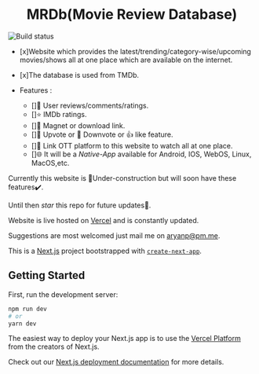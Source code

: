 <h1 align="center">MRDb(Movie Review Database)</h1>

![Build status](https://github.com/aryanxp/MRDb/actions/workflows/codeql-analysis.yml/badge.svg)

* [x]Website which provides the latest/trending/category-wise/upcoming movies/shows all at one place which are available on the internet.
* [x]The database is used from TMDb.

* Features : 
  * []💬 User reviews/comments/ratings.
  * []⭐ IMDb ratings.
  * []🧲 Magnet or download link.
  * []🔼 Upvote or 🔽 Downvote or 👍 like feature.
  * []🥂 Link OTT platform to this website to watch all at one place.
  * []🌐 It will be a _Native-App_ available for Android, IOS, WebOS, Linux, MacOS,etc.

Currently this website is 🔨Under-construction but will soon have these features✔️.

Until then _star_ this repo for future updates🔔.

Website is live hosted on [Vercel](http://mrdb.vercel.app) and is constantly updated.

Suggestions are most welcomed just mail me on aryanp@pm.me.

This is a [Next.js](https://nextjs.org/) project bootstrapped with [`create-next-app`](https://github.com/vercel/next.js/tree/canary/packages/create-next-app).

## Getting Started

First, run the development server:

```bash
npm run dev
# or
yarn dev
```

The easiest way to deploy your Next.js app is to use the [Vercel Platform](https://vercel.com/new?utm_medium=default-template&filter=next.js&utm_source=create-next-app&utm_campaign=create-next-app-readme) from the creators of Next.js.

Check out our [Next.js deployment documentation](https://nextjs.org/docs/deployment) for more details.
